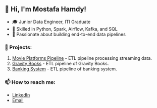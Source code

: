## 👋 Hi, I'm Mostafa Hamdy!  
- 🎓 Junior Data Engineer, ITI Graduate  
- 🔧 Skilled in Python, Spark, Airflow, Kafka, and SQL  
- 🌟 Passionate about building end-to-end data pipelines  

### 🚀 Projects:
1. [Movie Platforms Pipeline](https://github.com/MostafaBoshta/Movie-Platfroms) - ETL pipeline processing streaming data.  
2. [Gravity Books](https://github.com/MostafaBoshta/ETL-Gravity-Books-) - ETL pipeline of Gravity Books.
3. [Banking System](https://github.com/MostafaBoshta/ETL-BankSystem) - ETL pipeline of banking system. 

### 📫 How to reach me:  
- [LinkedIn](https://linkedin.com/in/YourUsername)
- [Email](mostafaboshta9@gmail.com)

